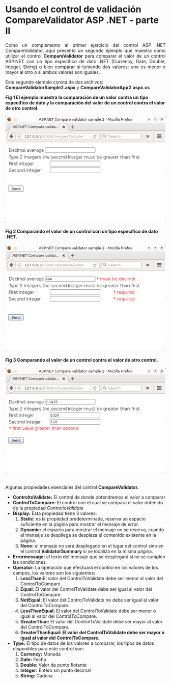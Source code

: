 # Usando el control de validación CompareValidator ASP .NET  - parte II
		
<p align="justify">
Como un complemento al primer ejercicio del control ASP .NET CompareValidator, aqui presento un segundo ejemplo que muestra como utilizar el control <b>CompareValidator</b> para comparar el valor de un control ASP.NET con un tipo específico de dato .NET (Currency, Date, Double, Integer, String) o bien comparar si teniendo dos valores: uno es menor o mayor al otro o si ambos valores son iguales.
</p>
    <p>
Este segundo ejemplo consta de dos archivos: <b>CompareValidatorSample2.aspx</b> y <b>CompareValidatorApp2.aspx.cs</b>
</p>
<div><b>Fig 1 El ejemplo muestra la comparación de un valor contra un tipo específico de dato y la comparación del valor de un control contra el valor de otro control.</b></div><br>
<div>
<IMG src="images/fig4.png">
</div><br>
<div><b>Fig 2 Comparando el valor de un control con un tipo específico de dato .NET.</b></div><br>
<div>
<IMG src="images/fig5.png">
</div><br>
<div><b>Fig 3 Comparando el valor de un control contra el valor de otro control.</b></div><br>
<div>
<IMG src="images/fig6.png">
</div><br>
<p align="justify">Algunas propiedades esenciales del control <b>CompareValidator.</b>
<ul>
<li><b>ControltoValidate:</b> El control de donde obtendremos el valor a comparar</li>
<li><b>ControlToCompare:</b> El control con el cual se compara el valor obtenido de la propiedad <i>ControltoValidate</i></li>
<li><b>Display:</b> Esta propiedad tiene 3 valores:
<ol>
<li><b>Static:</b> es la propiedad predeterminada, reserva un espacio suficiente en la página para mostrar el mensaje de error.</li>
<li><b>Dynamic:</b> el espacio para mostrar el mensaje no se reserva, cuando el mensaje se despliega se desplaza el contenido existente en la página.</li>
<li><b>None:</b> el mensaje no será desplegado en el lugar del control sino en el control <b>ValidatorSummary</b> si se localiza en la misma página.</li>
</ol>
</li>
<li><b>Errormessage:</b> el texto del mensaje que se desplegará si no se cumplen las condiciones.</li>
<li><b>Operator:</b> La operación que efectuará el control en los valores de los campos, los valores son los siguientes:
<ol>
<li><b>LessThan:</b>El valor del ControlToValidate debe ser menor al valor del ControlToCompare. </li>
<li><b>Equal:</b> El valor del ControlToValidate debe ser igual al valor del ControlToCompare.</li>
<li><b>NotEqual:</b> El valor del ControlToValidate no debe ser igual al valor del ControlToCompare.</li>
<li><b>LessThanEqual: </b> El valor del ControlToValidate debe ser menor o igual al valor del ControlToCompare.</li>
<li><b>GreaterThan:</b> El valor del ControlToValidate debe ser mayor  al  valor del ControlToCompare.</li>
<li><b>GreaterThanEqual: El valor del ControlToValidate debe ser mayor o igual al  valor del ControlToCompare.</b></li>
</ol>
</li>
<li><b>Type:</b> El tipo de datos de los valores a comparar, los tipos de datos disponibles para este control son:
<ol>
<li><b>Currency:</b> Moneda</li>
<li><b>Date:</b> Fecha</li>
<li><b>Double:</b> Valor de punto flotante</li>
<li><b>Integer:</b> Entero sin punto decimal</li>
<li><b>String:</b> Cadena</li>
</ol>
</li>
</ul>
</p>
